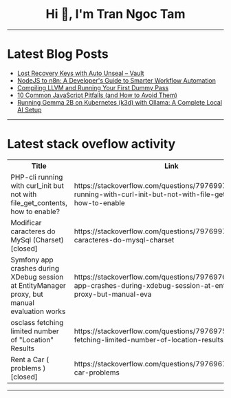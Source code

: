 <h1 align="center">Hi 👋, I'm Tran Ngoc Tam</h1>

---

# Latest Blog Posts 
<!-- BLOG-POST-LIST:START -->
- [Lost Recovery Keys with Auto Unseal – Vault](https://dev.to/terngr/lost-recovery-keys-with-auto-unseal-vault-58ih)
- [NodeJS to n8n: A Developer&#39;s Guide to Smarter Workflow Automation](https://dev.to/shieldstring/nodejs-to-n8n-a-developers-guide-to-smarter-workflow-automation-2bjc)
- [Compiling LLVM and Running Your First Dummy Pass](https://dev.to/cppchedy/compiling-llvm-and-running-your-first-dummy-pass-2an5)
- [10 Common JavaScript Pitfalls &lpar;and How to Avoid Them&rpar;](https://dev.to/baransel/10-common-javascript-pitfalls-and-how-to-avoid-them-40i)
- [Running Gemma 2B on Kubernetes &lpar;k3d&rpar; with Ollama: A Complete Local AI Setup](https://dev.to/sumit_roy9007/running-gemma-2b-on-kubernetes-k3d-with-ollama-a-complete-local-ai-setup-2knp)
<!-- BLOG-POST-LIST:END -->

---

# Latest stack oveflow activity
<table>
  <tr><th>Title</th><th>Link</th></tr>
  <!-- STACKOVERFLOW:START --><tr><td>PHP-cli running with curl_init but not with file_get_contents, how to enable?</td><td>https://stackoverflow.com/questions/79769978/php-cli-running-with-curl-init-but-not-with-file-get-contents-how-to-enable</td></tr><tr><td>Modificar caracteres do MySql &lpar;Charset&rpar; [closed]</td><td>https://stackoverflow.com/questions/79769974/modificar-caracteres-do-mysql-charset</td></tr><tr><td>Symfony app crashes during XDebug session at EntityManager proxy, but manual evaluation works</td><td>https://stackoverflow.com/questions/79769765/symfony-app-crashes-during-xdebug-session-at-entitymanager-proxy-but-manual-eva</td></tr><tr><td>osclass fetching limited number of &quot;Location&quot; Results</td><td>https://stackoverflow.com/questions/79769752/osclass-fetching-limited-number-of-location-results</td></tr><tr><td>Rent a Car &lpar; problems &rpar; [closed]</td><td>https://stackoverflow.com/questions/79769670/rent-a-car-problems</td></tr><!-- STACKOVERFLOW:END -->
</table>

---


